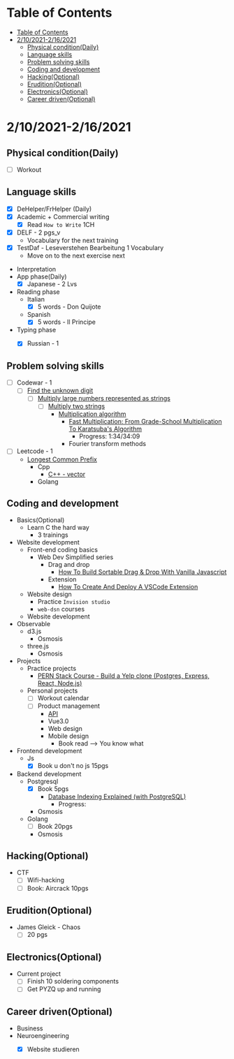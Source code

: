 # Table of Contents
- [Table of Contents](#table-of-contents)
- [2/10/2021-2/16/2021](#2102021-2162021)
  - [Physical condition(Daily)](#physical-conditiondaily)
  - [Language skills](#language-skills)
  - [Problem solving skills](#problem-solving-skills)
  - [Coding and development](#coding-and-development)
  - [Hacking(Optional)](#hackingoptional)
  - [Erudition(Optional)](#eruditionoptional)
  - [Electronics(Optional)](#electronicsoptional)
  - [Career driven(Optional)](#career-drivenoptional)

# 2/10/2021-2/16/2021
## Physical condition(Daily)
- [ ] Workout

## Language skills
- [x] DeHelper/FrHelper (Daily)
- [x] Academic + Commercial writing
  - [x] Read `How to Write` 1CH
- [x] DELF - 2 pgs_v
  - Vocabulary for the next training
- [x] TestDaf - Leseverstehen Bearbeitung 1 Vocabulary
  - Move on to the next exercise  next
- Interpretation
- App phase(Daily)
  - [x] Japanese - 2 Lvs
- Reading phase
  - Italian
    - [x] 5 words - Don Quijote
  - Spanish
    - [X] 5 words - Il Principe
- Typing phase
  - [x] Russian - 1


## Problem solving skills
- [ ] Codewar - 1
  - [ ] [Find the unknown digit](https://www.codewars.com/kata/546d15cebed2e10334000ed9/train/javascript)
    - [ ] [Multiply large numbers represented as strings](https://www.geeksforgeeks.org/multiply-large-numbers-represented-as-strings/)
      - [ ] [Multiply two strings](https://practice.geeksforgeeks.org/problems/multiply-two-strings/1)
        - [Multiplication algorithm](https://en.wikipedia.org/wiki/Multiplication_algorithm)
          - [Fast Multiplication: From Grade-School Multiplication To Karatsuba's Algorithm](https://www.youtube.com/watch?v=-dfsxsiGoC8)
            - Progress: 1:34/34:09
          - Fourier transform methods

- [ ] Leetcode - 1
  - [Longest Common Prefix](https://leetcode.com/problems/longest-common-prefix/)
    - Cpp
      - [C++ - vector](https://en.cppreference.com/w/cpp/container/vector)
    - Golang
## Coding and development
- Basics(Optional)
  - Learn C the hard way
    - 3 trainings
- Website development
  - Front-end coding basics
    - Web Dev Simplified series
      - Drag and drop
        - [How To Build Sortable Drag & Drop With Vanilla Javascript](https://www.youtube.com/watch?v=jfYWwQrtzzY)
      - Extension
        - [How To Create And Deploy A VSCode Extension](https://www.youtube.com/watch?v=q5V4T3o3CXE)
  - Website design
    - Practice `Invision studio`
    - `web-dsn` courses
  - Website development
- Observable
  - d3.js
    - Osmosis
  - three.js
    - Osmosis
- Projects
  - Practice projects
    - [PERN Stack Course - Build a Yelp clone (Postgres, Express, React, Node.js)](https://www.youtube.com/watch?v=J01rYl9T3BU)
  - Personal projects
    - [ ] Workout calendar
    - [ ] Product management
      - [API](https://www.programmableweb.com/api-university/what-are-apis-and-how-do-they-work)
      - Vue3.0
      - Web design
      - Mobile design
        - Book read --> You know what
- Frontend development
  - Js
    - [x] Book u don't no js 15pgs
- Backend development
  - Postgresql
    - [x] Book 5pgs
        - [Database Indexing Explained (with PostgreSQL)](https://www.youtube.com/watch?v=-qNSXK7s7_w)
          - Progress:
    - Osmosis
  - Golang
    - [ ] Book 20pgs
    - Osmosis
## Hacking(Optional)
- CTF
  - [ ] Wifi-hacking
  - [ ] Book: Aircrack 10pgs
## Erudition(Optional)
- James Gleick - Chaos
  - [ ] 20 pgs
## Electronics(Optional)
- Current project
  - [ ] Finish 10 soldering components
  - [ ] Get PYZQ up and running
## Career driven(Optional)
- Business
- Neuroengineering
  - [x] Website studieren

